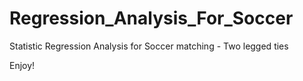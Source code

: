 # Regression_Analysis_For_Soccer
Statistic Regression Analysis for Soccer matching - Two legged ties

Enjoy!